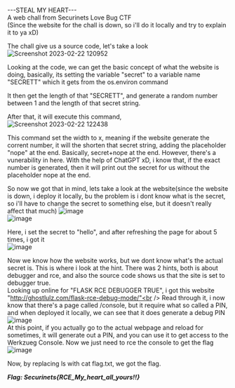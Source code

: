 ---STEAL MY HEART---<br />
A web chall from Securinets Love Bug CTF<br />
(Since the website for the chall is down, so i'll do it locally and try to explain it to ya xD)

The chall give us a source code, let's take a look
![Screenshot 2023-02-22 120952](https://user-images.githubusercontent.com/109911533/220529541-c1319284-ab82-4fb5-9d12-44083724b46c.png)<br />

Looking at the code, we can get the basic concept of what the website is doing, basically, its setting the variable "secret" to a variable name "SECRETT" which it gets from the os.environ command<br />

It then get the length of that "SECRETT", and generate a random number between 1 and the length of that secret string.

After that, it will execute this command,<br />
![Screenshot 2023-02-22 122438](https://user-images.githubusercontent.com/109911533/220530452-9114265d-f712-4a2d-89aa-e147bafc97cc.png)<br />

This command set the width to x, meaning if the website generate the corrent number, it will the shorten that secret string, adding the placeholder "nope" at the end. Basically, secret+nope at the end. However, there's a vunerability in here. With the help of ChatGPT xD, i know that, if the exact number is generated, then it will print out the secret for us without the placeholder nope at the end.<br />

So now we got that in mind, lets take a look at the website(since the website is down, i deploy it locally, bu the problem is i dont know what is the secret, so i'll have to change the secret to something else, but it doesn't really affect that much)
![image](https://user-images.githubusercontent.com/109911533/220532386-558a7aab-e20e-4ab8-8dd7-9dc94141219f.png)<br />
![image](https://user-images.githubusercontent.com/109911533/220532548-65eb5fde-1c9d-4176-9d9e-cb960f911339.png)<br />

Here, i set the secret to "hello", and after refreshing the page for about 5 times, i got it<br />
![image](https://user-images.githubusercontent.com/109911533/220532707-500c19ff-19d4-4db6-a139-76b6cd2dc28c.png)<br />

Now we know how the website works, but we dont know what's the actual secret is. This is where i look at the hint. There was 2 hints, both is about debugger and rce, and also the source code shows us that the site is set to debugger true.<br />
Looking up online for "FLASK RCE DEBUGGER TRUE", i got this website "http://ghostlulz.com/flask-rce-debug-mode/"<br />
Read through it, i now know that there's a page called /console, but it require what so called a PIN, and when deployed it locally, we can see that it does generate a debug PIN<br />
![image](https://user-images.githubusercontent.com/109911533/220533843-f0e9919e-5219-4aa2-9acd-f2d1e179d795.png)<br />
At this point, if you actually go to the actual webpage and reload for sometimes, it will generate out a PIN, and you can use it to get access to the Werkzueg Console. Now we just need to rce the console to get the flag<br />
![image](https://user-images.githubusercontent.com/109911533/220534622-6437b6eb-afc7-4f6f-be5d-675fc33c7308.png)<br />

Now, by replacing ls with cat flag.txt, we got the flag.<br />

___Flag: Securinets{RCE_My_heart_all_yours!!}___





